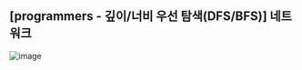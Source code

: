 ## [programmers - 깊이/너비 우선 탐색(DFS/BFS)] 네트워크

![image](https://user-images.githubusercontent.com/22045163/109410733-617ab900-79e0-11eb-971c-eedfc9d6f6f9.png)
